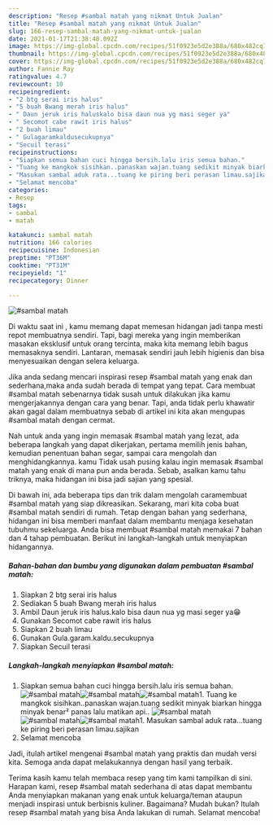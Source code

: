 ```yaml
---
description: "Resep #sambal matah yang nikmat Untuk Jualan"
title: "Resep #sambal matah yang nikmat Untuk Jualan"
slug: 166-resep-sambal-matah-yang-nikmat-untuk-jualan
date: 2021-01-17T21:38:48.092Z
image: https://img-global.cpcdn.com/recipes/51f0923e5d2e388a/680x482cq70/sambal-matah-foto-resep-utama.jpg
thumbnail: https://img-global.cpcdn.com/recipes/51f0923e5d2e388a/680x482cq70/sambal-matah-foto-resep-utama.jpg
cover: https://img-global.cpcdn.com/recipes/51f0923e5d2e388a/680x482cq70/sambal-matah-foto-resep-utama.jpg
author: Fannie Ray
ratingvalue: 4.7
reviewcount: 10
recipeingredient:
- "2 btg serai iris halus"
- "5 buah Bwang merah iris halus"
- " Daun jeruk iris haluskalo bisa daun nua yg masi seger ya"
- " Secomot cabe rawit iris halus"
- "2 buah limau"
- " Gulagaramkaldusecukupnya"
- "Secuil terasi"
recipeinstructions:
- "Siapkan semua bahan cuci hingga bersih.lalu iris semua bahan."
- "Tuang ke mangkok sisihkan..panaskan wajan.tuang sedikit minyak biarkan hingga minyak benar² panas lalu matikan api.."
- "Masukan sambal aduk rata...tuang ke piring beri perasan limau.sajikan"
- "Selamat mencoba"
categories:
- Resep
tags:
- sambal
- matah

katakunci: sambal matah 
nutrition: 166 calories
recipecuisine: Indonesian
preptime: "PT36M"
cooktime: "PT31M"
recipeyield: "1"
recipecategory: Dinner

---
```



![#sambal matah](https://img-global.cpcdn.com/recipes/51f0923e5d2e388a/680x482cq70/sambal-matah-foto-resep-utama.jpg)

Di waktu  saat ini , kamu memang dapat memesan hidangan jadi tanpa mesti repot membuatnya sendiri. Tapi, bagi mereka yang ingin memberikan masakan eksklusif untuk orang tercinta, maka kita memang lebih bagus memasaknya sendiri. Lantaran, memasak sendiri jauh lebih higienis dan bisa menyesuaikan dengan selera keluarga.

Jika anda sedang mencari inspirasi resep #sambal matah yang enak dan sederhana,maka anda sudah berada di tempat yang tepat. Cara membuat #sambal matah  sebenarnya tidak susah untuk dilakukan jika kamu mengerjakannya dengan cara yang benar. Tapi, anda tidak perlu khawatir akan gagal dalam membuatnya 
sebab di artikel ini kita akan mengupas #sambal matah dengan cermat.  



Nah untuk anda yang ingin memasak #sambal matah yang lezat, ada beberapa langkah yang dapat dikerjakan, pertama memilih jenis bahan, kemudian penentuan bahan segar, sampai cara mengolah dan menghidangkannya. kamu Tidak usah pusing kalau ingin memasak #sambal matah yang enak di mana pun anda berada. Sebab, asalkan kamu  tahu triknya, maka hidangan ini bisa jadi sajian yang spesial.

Di bawah ini, ada beberapa tips dan trik dalam mengolah caramembuat #sambal matah yang siap dikreasikan. Sekarang, mari kita coba buat #sambal matah sendiri di rumah. Tetap dengan bahan yang sederhana, hidangan ini bisa memberi manfaat dalam membantu menjaga kesehatan tubuhmu sekeluarga. Anda bisa membuat #sambal matah memakai 7 bahan dan 4 tahap pembuatan. Berikut ini langkah-langkah untuk menyiapkan hidangannya.

<!--inarticleads1-->

##### Bahan-bahan dan bumbu yang digunakan dalam pembuatan #sambal matah:

1. Siapkan 2 btg serai iris halus
1. Sediakan 5 buah Bwang merah iris halus
1. Ambil  Daun jeruk iris halus.kalo bisa daun nua yg masi seger ya😁
1. Gunakan  Secomot cabe rawit iris halus
1. Siapkan 2 buah limau
1. Gunakan  Gula.garam.kaldu.secukupnya
1. Siapkan Secuil terasi




<!--inarticleads2-->

##### Langkah-langkah menyiapkan #sambal matah:

1. Siapkan semua bahan cuci hingga bersih.lalu iris semua bahan.
<img src="https://img-global.cpcdn.com/steps/3693c51336dc32ef/160x128cq70/sambal-matah-langkah-memasak-1-foto.jpg" alt="#sambal matah"><img src="https://img-global.cpcdn.com/steps/a66ee6fc9bc3f901/160x128cq70/sambal-matah-langkah-memasak-1-foto.jpg" alt="#sambal matah"><img src="https://img-global.cpcdn.com/steps/bb7f67578a3d785d/160x128cq70/sambal-matah-langkah-memasak-1-foto.jpg" alt="#sambal matah">1. Tuang ke mangkok sisihkan..panaskan wajan.tuang sedikit minyak biarkan hingga minyak benar² panas lalu matikan api..
<img src="https://img-global.cpcdn.com/steps/6b82aca273ebaca1/160x128cq70/sambal-matah-langkah-memasak-2-foto.jpg" alt="#sambal matah"><img src="https://img-global.cpcdn.com/steps/15098c268b6cc209/160x128cq70/sambal-matah-langkah-memasak-2-foto.jpg" alt="#sambal matah"><img src="https://img-global.cpcdn.com/steps/d7821c83de8c7f30/160x128cq70/sambal-matah-langkah-memasak-2-foto.jpg" alt="#sambal matah">1. Masukan sambal aduk rata...tuang ke piring beri perasan limau.sajikan
1. Selamat mencoba




Jadi, itulah artikel mengenai  #sambal matah  yang praktis dan mudah versi kita. Semoga anda dapat melakukannya dengan hasil yang terbaik. 

Terima kasih kamu telah membaca resep yang tim kami tampilkan di sini. Harapan kami, resep  #sambal matah sederhana di atas dapat membantu Anda menyiapkan makanan yang enak untuk keluarga/teman ataupun menjadi inspirasi untuk berbisnis kuliner. Bagaimana? Mudah bukan? Itulah resep #sambal matah yang bisa Anda lakukan di rumah. Selamat mencoba!


